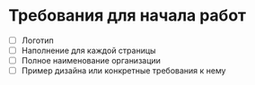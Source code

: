 # Требования для начала работ

- [ ] Логотип
- [ ] Наполнение для каждой страницы
- [ ] Полное наименование организации
- [ ] Пример дизайна или конкретные требования к нему  

